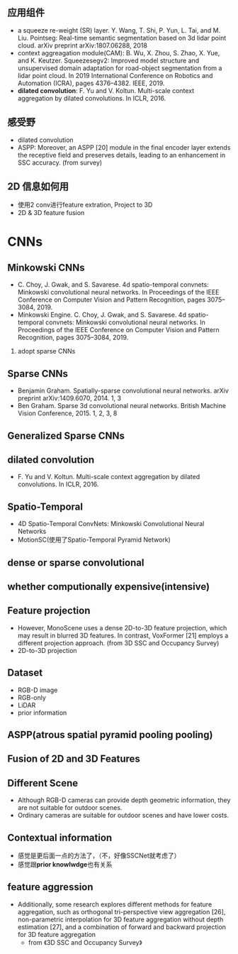 ## 应用组件
- a squeeze re-weight (SR) layer. Y. Wang, T. Shi, P. Yun, L. Tai, and M. Liu. Pointseg: Real-time semantic segmentation based on 3d lidar point cloud. arXiv preprint arXiv:1807.06288, 2018
- context aggreagation module(CAM): B. Wu, X. Zhou, S. Zhao, X. Yue, and K. Keutzer. Squeezesegv2: Improved model structure and unsupervised domain adaptation for road-object segmentation from a lidar point cloud. In 2019 International Conference on Robotics and Automation (ICRA), pages 4376–4382. IEEE, 2019.
- **dilated convolution**: F. Yu and V. Koltun. Multi-scale context aggregation by dilated convolutions. In ICLR, 2016.

## 感受野
- dilated convolution
- ASPP: Moreover, an ASPP [20] module in the final encoder layer extends the receptive field and preserves details, leading to an enhancement in SSC accuracy. (from survey)

## 2D 信息如何用
- 使用2 conv进行feature extration, Project to 3D
- 2D & 3D feature fusion

# CNNs 

## Minkowski CNNs
- C. Choy, J. Gwak, and S. Savarese. 4d spatio-temporal convnets: Minkowski convolutional neural networks. In Proceedings of the IEEE Conference on Computer Vision and Pattern Recognition, pages 3075–3084, 2019.
- Minkowski Engine. C. Choy, J. Gwak, and S. Savarese. 4d spatio-temporal convnets: Minkowski convolutional neural networks. In Proceedings of the IEEE Conference on Computer Vision and Pattern Recognition, pages 3075–3084, 2019.
1. adopt sparse CNNs

## Sparse CNNs
- Benjamin Graham. Spatially-sparse convolutional neural networks. arXiv preprint arXiv:1409.6070, 2014. 1, 3
- Ben Graham. Sparse 3d convolutional neural networks. British Machine Vision Conference, 2015. 1, 2, 3, 8

## Generalized Sparse CNNs
## dilated convolution

- F. Yu and V. Koltun. Multi-scale context aggregation by dilated convolutions. In ICLR, 2016.

## Spatio-Temporal
- 4D Spatio-Temporal ConvNets: Minkowski Convolutional Neural Networks
- MotionSC(使用了Spatio-Temporal Pyramid Network)
## dense or sparse convolutional
## whether computionally expensive(intensive)

## Feature projection
- However, MonoScene uses a dense 2D-to-3D feature projection, which may result in blurred 3D features. In contrast, VoxFormer [21] employs a different projection approach. (from 3D SSC and Occupancy Survey)
- 2D-to-3D projection

## Dataset
- RGB-D image
- RGB-only
- LiDAR
- prior information

## ASPP(atrous spatial pyramid pooling pooling)

## Fusion of 2D and 3D Features

## Different Scene
- Although RGB-D cameras can provide depth geometric information, they are not suitable for outdoor scenes.
- Ordinary cameras are suitable for outdoor scenes and have lower costs.

## Contextual information
- 感觉是更后面一点的方法了，（不，好像SSCNet就考虑了）
- 感觉跟**prior knowlwdge**也有关系

## feature aggression
- Additionally, some research explores different methods for feature aggregation, such as orthogonal tri-perspective view aggregation [26], non-parametric interpolation for 3D feature aggregation without depth estimation [27], and a combination of forward and backward projection for 3D feature aggregation
  - from 《3D SSC and Occupancy Survey》
  

